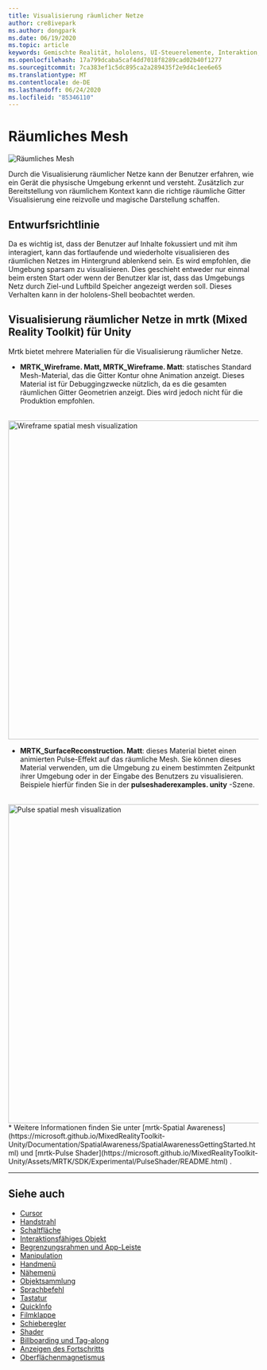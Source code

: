 ```yaml
---
title: Visualisierung räumlicher Netze
author: cre8ivepark
ms.author: dongpark
ms.date: 06/19/2020
ms.topic: article
keywords: Gemischte Realität, hololens, UI-Steuerelemente, Interaktion, UI, UX, UX-Entwurf, räumliche Benutzeroberfläche, räumliche Interaktion, 3D-Benutzeroberfläche, 3D-UX
ms.openlocfilehash: 17a799dcaba5caf4dd7018f8289cad02b40f1277
ms.sourcegitcommit: 7ca383ef1c5dc895ca2a289435f2e9d4c1ee6e65
ms.translationtype: MT
ms.contentlocale: de-DE
ms.lasthandoff: 06/24/2020
ms.locfileid: "85346110"
---
```

# <a name="spatial-mesh"></a>Räumliches Mesh

![Räumliches Mesh](images/UX/MRTK_PulseShader_SpatialMesh.gif)

Durch die Visualisierung räumlicher Netze kann der Benutzer erfahren, wie ein Gerät die physische Umgebung erkennt und versteht. Zusätzlich zur Bereitstellung von räumlichem Kontext kann die richtige räumliche Gitter Visualisierung eine reizvolle und magische Darstellung schaffen.  

## <a name="design-guideline"></a>Entwurfsrichtlinie
Da es wichtig ist, dass der Benutzer auf Inhalte fokussiert und mit ihm interagiert, kann das fortlaufende und wiederholte visualisieren des räumlichen Netzes im Hintergrund ablenkend sein. Es wird empfohlen, die Umgebung sparsam zu visualisieren. Dies geschieht entweder nur einmal beim ersten Start oder wenn der Benutzer klar ist, dass das Umgebungs Netz durch Ziel-und Luftbild Speicher angezeigt werden soll. Dieses Verhalten kann in der hololens-Shell beobachtet werden.
<br>


## <a name="spatial-mesh-visualization-in-mrtk-mixed-reality-toolkit-for-unity"></a>Visualisierung räumlicher Netze in mrtk (Mixed Reality Toolkit) für Unity
Mrtk bietet mehrere Materialien für die Visualisierung räumlicher Netze.

- **MRTK_Wireframe. Matt, MRTK_Wireframe. Matt**: statisches Standard Mesh-Material, das die Gitter Kontur ohne Animation anzeigt. Dieses Material ist für Debuggingzwecke nützlich, da es die gesamten räumlichen Gitter Geometrien anzeigt. Dies wird jedoch nicht für die Produktion empfohlen.
<br>
<img src="images/SurfaceReconstruction.jpg" alt="Wireframe spatial mesh visualization" width="640px">

- **MRTK_SurfaceReconstruction. Matt**: dieses Material bietet einen animierten Pulse-Effekt auf das räumliche Mesh. Sie können dieses Material verwenden, um die Umgebung zu einem bestimmten Zeitpunkt ihrer Umgebung oder in der Eingabe des Benutzers zu visualisieren. Beispiele hierfür finden Sie in der **pulseshaderexamples. unity** -Szene.
<br>
<img src="images/UX/MRTK_SRMesh_Pulse.jpg" alt="Pulse spatial mesh visualization" width="640px">
* Weitere Informationen finden Sie unter [mrtk-Spatial Awareness](https://microsoft.github.io/MixedRealityToolkit-Unity/Documentation/SpatialAwareness/SpatialAwarenessGettingStarted.html) und [mrtk-Pulse Shader](https://microsoft.github.io/MixedRealityToolkit-Unity/Assets/MRTK/SDK/Experimental/PulseShader/README.html) .

<br>

---

## <a name="see-also"></a>Siehe auch

* [Cursor](cursors.md)
* [Handstrahl](point-and-commit.md)
* [Schaltfläche](button.md)
* [Interaktionsfähiges Objekt](interactable-object.md)
* [Begrenzungsrahmen und App-Leiste](app-bar-and-bounding-box.md)
* [Manipulation](direct-manipulation.md)
* [Handmenü](hand-menu.md)
* [Nähemenü](near-menu.md)
* [Objektsammlung](object-collection.md)
* [Sprachbefehl](voice-input.md)
* [Tastatur](keyboard.md)
* [QuickInfo](tooltip.md)
* [Filmklappe](slate.md)
* [Schieberegler](slider.md)
* [Shader](shader.md)
* [Billboarding und Tag-along](billboarding-and-tag-along.md)
* [Anzeigen des Fortschritts](progress.md)
* [Oberflächenmagnetismus](surface-magnetism.md)
